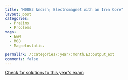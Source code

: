 ```yaml
---
title: "M08E3 &ndash; Electromagnet with an Iron Core"
layout: post
categories:
  - Prelims
  - Problems
tags:
  - E&M
  - M08
  - Magnetostatics

permalink: /:categories/:year/:month/E3:output_ext
comments: false
---
```

<object data="2008M3E.pdf" type="application/pdf" width="100%" height="500"></object>
<div class="message"><a href='https://princetonprelim.com/prelim/21/'>Check for solutions to this year's exam</a></div>